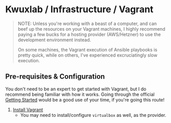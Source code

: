 # Kwuxlab / Infrastructure / Vagrant

> NOTE: Unless you're working with a beast of a computer, and can beef up the
resources on your Vagrant machines, I highly recommend paying a few bucks for
a hosting provider (AWS/Hetzner) to use the development environment instead.
>
> On some machines, the Vagrant execution of Ansible playbooks
is pretty quick, while on others, I've experienced excruciatingly slow
execution.

## Pre-requisites & Configuration

You don't need to be an expert to get started with Vagrant, but I do recommend
being familiar with how it works. Going through the official
[Getting Started](https://learn.hashicorp.com/tutorials/vagrant/getting-started-install?in=vagrant/getting-started)
would be a good use of your time, if you're going this route!

1. [Install Vagrant](https://www.vagrantup.com/downloads)
   - You may need to install/configure `virtualbox` as well,
      as the provider.
